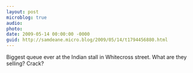 ```yaml
---
layout: post
microblog: true
audio: 
photo: 
date: 2009-05-14 00:00:00 -0000
guid: http://samdeane.micro.blog/2009/05/14/t1794456880.html
---
```

Biggest queue ever at the Indian stall in Whitecross street. What are they selling? Crack?
